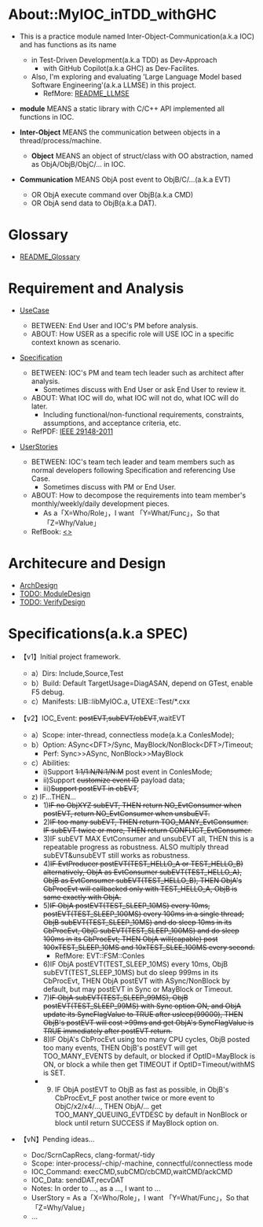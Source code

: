 # About::MyIOC_inTDD_withGHC

* This is a practice module named Inter-Object-Communication(a.k.a IOC) and has functions as its name
  * in Test-Driven Development(a.k.a TDD) as Dev-Approach
    * with GitHub Copilot(a.k.a GHC) as Dev-Facilites.
  * Also, I'm exploring and evaluating 'Large Language Model based Software Engineering'(a.k.a LLMSE) in this project.
    * RefMore: [README_LLMSE](README_LLMSE.md)

* **module** MEANS a static library with C/C++ API implemented all functions in IOC.
* **Inter-Object** MEANS the communication between objects in a thread/process/machine.
  * **Object** MEANS an object of struct/class with OO abstraction, named as ObjA/ObjB/ObjC/... in IOC.
* **Communication** MEANS ObjA post event to ObjB/C/...(a.k.a EVT) 
    * OR ObjA execute command over ObjB(a.k.a CMD) 
    * OR ObjA send data to ObjB(a.k.a DAT).

# Glossary
* [README_Glossary](./README_Glossary.md)

# Requirement and Analysis

* [UseCase](./README_UseCase.md)
  * BETWEEN: End User and IOC's PM before analysis.
  * ABOUT: How USER as a specific role will USE IOC in a specific context known as scenario.

* [Specification](./README_Specification.md) 
  * BETWEEN: IOC's PM and team tech leader such as architect after analysis.
    * Sometimes discuss with End User or ask End User to review it.
  * ABOUT: What IOC will do, what IOC will not do, what IOC will do later.
    * Including functional/non-functional requirements, constraints, assumptions, and acceptance criteria, etc.
  * RefPDF: [IEEE 29148-2011](https://github.com/Orthant/IEEE/blob/master/29148-2011.pdf)

* [UserStories](./README_UserStories.md)      
  * BETWEEN: IOC's team tech leader and team members such as normal developers following Specification and referencing Use Case.
    * Sometimes discuss with PM or End User.
  * ABOUT: How to decompose the requirements into team member's monthly/weekly/daily development pieces.
    * As a「X=Who/Role」，I want 「Y=What/Func」，So that 「Z=Why/Value」
  * RefBook: [<<User Story Applied>>](https://www.mountaingoatsoftware.com/books/user-stories-applied)


# Architecure and Design

* [ArchDesign](./README_ArchDesign.md)
* [TODO: ModuleDesign](./README_ModuleDesign.md)
* [TODO: VerifyDesign](./README_VerifyDesign.md)


# Specifications(a.k.a SPEC)

* 【v1】Initial project framework.
  * a）Dirs: Include,Source,Test
  * b）Build: Default TargetUsage=DiagASAN, depend on GTest, enable F5 debug.
  * c）Manifests: LIB::libMyIOC.a, UTEXE::Test/*.cxx

* 【v2】IOC_Event: ~~postEVT,subEVT/cbEVT~~,waitEVT
  * a）Scope: inter-thread, connectless mode(a.k.a ConlesMode);
  * b）Option: ASync\<DFT\>/Sync, MayBlock/NonBlock\<DFT>\/Timeout;
    * Perf: Sync>>ASync, NonBlock>>MayBlock
  * c）Abilities:
    * i)Support ~~1:1/1:N/N:1/N:M~~ post event in ConlesMode;
    * ii)Support ~~customize event ID~~ payload data;
    * iii)~~Support postEVT in cbEVT~~;
  * z) IF...THEN...
    * 1)~~IF no ObjXYZ subEVT, THEN return NO_EvtConsumer when postEVT, return NO_EvtConsumer when unsbuEVT.~~
    * 2)~~IF too many subEVT, THEN return TOO_MANY_EvtConsumer. IF subEVT twice or more, THEN return CONFLICT_EvtConsumer.~~
    * 3)IF subEVT MAX EvtConsumer and unsubEVT all, THEN this is a repeatable progress as robustness. ALSO multiply thread subEVT&unsubEVT still works as robustness.
    * 4)~~IF EvtProducer postEVT(TEST_HELLO_A or TEST_HELLO_B) alternatively, ObjA as EvtConsumer subEVT(TEST_HELLO_A), ObjB as EvtConsumer subEVT(TEST_HELLO_B), THEN ObjA's CbProcEvt will callbacked only with TEST_HELLO_A, ObjB is same exactly with ObjA.~~
    * 5)~~IF ObjA postEVT(TEST_SLEEP_10MS) every 10ms, postEVT(TEST_SLEEP_100MS) every 100ms in a single thread; ObjB subEVT(TEST_SLEEP_10MS) and do sleep 10ms in its CbProcEvt, ObjC subEVT(TEST_SLEEP_100MS) and do sleep 100ms in its CbProcEvt; THEN ObjA will(capable) post 100xTEST_SLEEP_10MS and 10xTEST_SLEE_100MS every second.~~
      * RefMore: EVT::FSM::Conles
    * 6)IF ObjA postEVT(TEST_SLEEP_10MS) every 10ms, ObjB subEVT(TEST_SLEEP_10MS) but do sleep 999ms in its CbProcEvt, THEN ObjA postEVT with ASync/NonBlock by default, but may postEVT in Sync or MayBlock or Timeout.
    * 7)~~IF ObjA subEVT(TEST_SLEEP_99MS), ObjB postEVT(TEST_SLEEP_99MS) with Sync option ON, and ObjA update its SyncFlagValue to TRUE after usleep(99000), THEN ObjB's postEVT will cost >99ms and get ObjA's SyncFlagValue is TRUE immediately after postEVT return.~~
    * 8)IF ObjA's CbProcEvt using too many CPU cycles, ObjB posted too many events, THEN ObjB's postEVT will get TOO_MANY_EVENTS by default, or blocked if OptID=MayBlock is ON, or block a while then get TIMEOUT if OptID=Timeout/withMS is SET.
    * 9) IF ObjA postEVT to ObjB as fast as possible, in ObjB's CbProcEvt_F post another twice or more event to ObjC/x2/x4/..., THEN ObjA/... get TOO_MANY_QUEUING_EVTDESC by default in NonBlock or block until return SUCCESS if MayBlock option on.

* 【vN】Pending ideas...
  * Doc/ScrnCapRecs, clang-format/-tidy
  * Scope: inter-process/-chip/-machine, connectful/connectless mode
  * IOC_Command: execCMD,subCMD/cbCMD,waitCMD/ackCMD
  * IOC_Data: sendDAT,recvDAT
  * Notes: In order to ..., as a ..., I want to ...
  * UserStory = As a「X=Who/Role」，I want 「Y=What/Func」，So that 「Z=Why/Value」
  * ...
